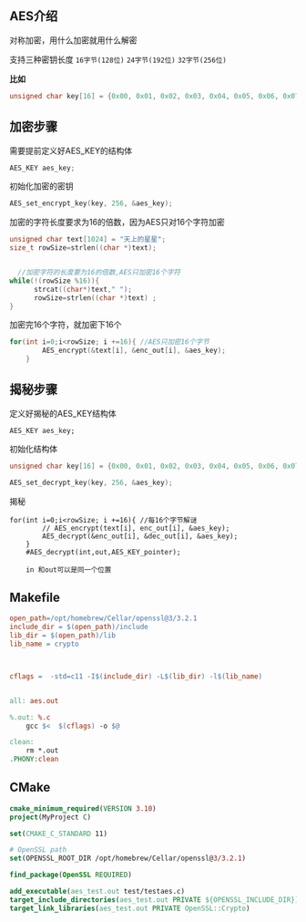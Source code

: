 ## AES介绍

对称加密，用什么加密就用什么解密

支持三种密钥长度 `16字节(128位)`  `24字节(192位)` `32字节(256位)`

**比如**

```c
unsigned char key[16] = {0x00, 0x01, 0x02, 0x03, 0x04, 0x05, 0x06, 0x07, 0x08, 0x09, 0x0a, 0x0b, 0x0c, 0x0d, 0x0e, 0x0f};
```

## 加密步骤

需要提前定义好AES_KEY的结构体

```c
AES_KEY aes_key;
```

初始化加密的密钥

```c
AES_set_encrypt_key(key, 256, &aes_key);
```

加密的字符长度要求为16的倍数，因为AES只对16个字符加密

```c
unsigned char text[1024] = "天上的星星";
size_t rowSize=strlen((char *)text);


  //加密字符的长度要为16的倍数,AES只加密16个字符
while(!(rowSize %16)){ 
      strcat((char*)text," "); 
      rowSize=strlen((char *)text) ;
}
```

加密完16个字符，就加密下16个

```c
for(int i=0;i<rowSize; i +=16){ //AES只加密16个字节 
        AES_encrypt(&text[i], &enc_out[i], &aes_key);
    }
```

## 揭秘步骤

定义好揭秘的AES_KEY结构体

```
AES_KEY aes_key;
```

初始化结构体

```c
unsigned char key[16] = {0x00, 0x01, 0x02, 0x03, 0x04, 0x05, 0x06, 0x07, 0x08, 0x09, 0x0a, 0x0b, 0x0c, 0x0d, 0x0e, 0x0f}; //要和加密的字符一样啊

AES_set_decrypt_key(key, 256, &aes_key);
```

揭秘

```
for(int i=0;i<rowSize; i +=16){ //每16个字节解谜
        // AES_encrypt(text[i], enc_out[i], &aes_key);
        AES_decrypt(&enc_out[i], &dec_out[i], &aes_key);
    }
    #AES_decrypt(int,out,AES_KEY_pointer);
  
    in 和out可以是同一个位置
```

## Makefile

```makefile
open_path=/opt/homebrew/Cellar/openssl@3/3.2.1
include_dir = $(open_path)/include
lib_dir = $(open_path)/lib
lib_name = crypto 



cflags =  -std=c11 -I$(include_dir) -L$(lib_dir) -l$(lib_name)


all: aes.out

%.out: %.c
	gcc $<  $(cflags) -o $@

clean:
	rm *.out 
.PHONY:clean


```

## CMake

```cmake
cmake_minimum_required(VERSION 3.10)
project(MyProject C)

set(CMAKE_C_STANDARD 11)

# OpenSSL path
set(OPENSSL_ROOT_DIR /opt/homebrew/Cellar/openssl@3/3.2.1)

find_package(OpenSSL REQUIRED)

add_executable(aes_test.out test/testaes.c)
target_include_directories(aes_test.out PRIVATE ${OPENSSL_INCLUDE_DIR})
target_link_libraries(aes_test.out PRIVATE OpenSSL::Crypto)




```
